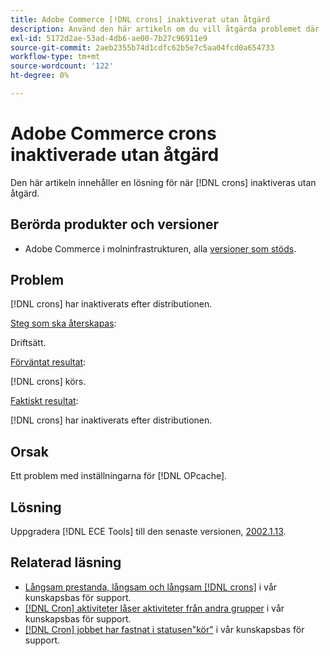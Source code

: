 ```yaml
---
title: Adobe Commerce [!DNL crons] inaktiverat utan åtgärd
description: Använd den här artikeln om du vill åtgärda problemet där  [!DNL crons]  är inaktiverat utan åtgärd.
exl-id: 5172d2ae-53ad-4db6-ae00-7b27c96911e9
source-git-commit: 2aeb2355b74d1cdfc62b5e7c5aa04fcd0a654733
workflow-type: tm+mt
source-wordcount: '122'
ht-degree: 0%

---
```


# Adobe Commerce crons inaktiverade utan åtgärd

Den här artikeln innehåller en lösning för när [!DNL crons] inaktiveras utan åtgärd.

## Berörda produkter och versioner

* Adobe Commerce i molninfrastrukturen, alla [versioner som stöds](https://www.adobe.com/content/dam/cc/en/legal/terms/enterprise/pdfs/Adobe-Commerce-Software-Lifecycle-Policy.pdf).

## Problem

[!DNL crons] har inaktiverats efter distributionen.

<u>Steg som ska återskapas</u>:

Driftsätt.

<u>Förväntat resultat</u>:

[!DNL crons] körs.

<u>Faktiskt resultat</u>:

[!DNL crons] har inaktiverats efter distributionen.

## Orsak

Ett problem med inställningarna för [!DNL OPcache].

## Lösning

Uppgradera [!DNL ECE Tools] till den senaste versionen, [ 2002.1.13](https://experienceleague.adobe.com/en/docs/commerce-cloud-service/user-guide/release-notes/ece-tools-package#v2002113).

## Relaterad läsning

* [Långsam prestanda, långsam och långsam [!DNL crons]](https://experienceleague.adobe.com/docs/commerce-knowledge-base/kb/troubleshooting/miscellaneous/slow-performance-slow-and-long-running-crons.html) i vår kunskapsbas för support.
* [[!DNL Cron] aktiviteter låser aktiviteter från andra grupper](https://experienceleague.adobe.com/docs/commerce-knowledge-base/kb/troubleshooting/miscellaneous/cron-tasks-lock-tasks-from-other-groups.html?lang=en) i vår kunskapsbas för support.
* [[!DNL Cron] jobbet har fastnat i statusen&quot;kör&quot;](https://experienceleague.adobe.com/docs/commerce-knowledge-base/kb/troubleshooting/miscellaneous/cron-job-is-stuck-in-running-status.html?lang=en) i vår kunskapsbas för support.
